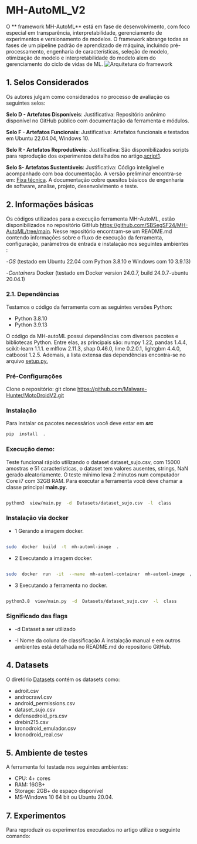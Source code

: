 
# MH-AutoML_V2

O ** framework MH-AutoML** está em fase de desenvolvimento, com foco especial em transparência, interpretabilidade, gerenciamento de experimentos e versionamento de modelos. O framework abrange todas as fases de um pipeline padrão de aprendizado de máquina, incluindo pré-processamento, engenharia de características, seleção de modelo, otimização de modelo e interpretabilidade do modelo alem do gerenciamento do ciclo de vidas de ML.
![**Arquitetura do framework**](https://github.com/Malware-Hunter/MotoDroidV2/blob/main/imgs/fluxo-MH-AutoML.png)

## 1. Selos Considerados
Os autores julgam como considerados no processo de avaliação os seguintes selos:

**Selo D - Artefatos Disponíveis**:
Justificativa: Repositório  anônimo disponível no GitHub público com documentação da ferramenta e módulos.

**Selo F - Artefatos Funcionais**:
Justificativa: Artefatos funcionais e testados em Ubuntu 22.04.04, Windows 10.

**Selo R - Artefatos Reprodutíveis**:
Justificativa: São disponibilizados scripts para reprodução dos experimentos detalhados no artigo.[script1]().

**Selo S- Artefatos Sustentáveis**:
Justificativa: Código inteligível e acompanhado com boa documentação. A versão preliminar encontra-se em: [Fixa técnica](https://github.com/SBSegSF24/MH-AutoML/tree/main/Documenta%C3%A7%C3%A3o). A documentação cobre quesitos básicos de engenharia de software, analise, projeto, desenvolvimento e teste.


## 2. Informações básicas
Os códigos utilizados para a execução ferramenta MH-AutoML, estão disponibilizados no repositório GitHub https://github.com/SBSegSF24/MH-AutoML/tree/main. Nesse repositório encontram-se um README.md contendo informações sobre o fluxo de execução da ferramenta, configuração, parâmetros de entrada e instalação nos seguintes ambientes :

-*OS* (testado em  Ubuntu 22.04 com Python 3.8.10 e Windows com 10 3.9.13)

-*Containers* Docker (testado em Docker version 24.0.7, build 24.0.7-ubuntu 20.04.1)


### 2.1. Dependências
Testamos o código da ferramenta com as seguintes versões Python:
- Python 3.8.10
- Python 3.9.13

O código da MH-autoML possui dependências com diversos pacotes e bibliotecas Python.
Entre elas, as principais são:
numpy 1.22, pandas 1.4.4, scikit-learn 1.1.1. e mlflow 2.11.3, shap 0.46.0, lime 0.2.0.1, lightgbm 4.4.0, catboost 1.2.5.
Ademais, a lista extensa das dependências encontra-se no arquivo [setup.py.](https://github.com/SBSegSF24/MH-AutoML/blob/main/src/setup.py)



### Pré-Configurações

Clone o repositório:
git clone https://github.com/Malware-Hunter/MotoDroidV2.git 

###  Instalação

Para instalar os pacotes necessários você deve estar em ***src***
```bash
pip  install  .
```

### Execução demo:
Teste funcional rápido utilizando o dataset dataset_sujo.csv, com 15000 amostras e 51 características, o dataset tem valores ausentes, strings, NaN gerado aleatoriamente. O teste mínimo leva 2 minutos num computador Core i7 com 32GB RAM.
Para executar a ferramenta você deve chamar a classe principal **main.py**.

```bash

python3  view/main.py  -d  Datasets/dataset_sujo.csv  -l  class

```

### Instalação via docker

- 1 Gerando a imagem docker.

```bash

sudo  docker  build  -t  mh-automl-image  .

```

- 2 Executando a imagem docker.

```bash

sudo  docker  run  -it  --name  mh-automl-container  mh-automl-image  /bin/bash

```

- 3 Executando a ferramenta no docker.

  

```bash

python3.8  view/main.py  -d  Datasets/dataset_sujo.csv  -l  class

```

###  Significado das flags

- -d Dataset a ser utilizado

- -l Nome da coluna de classificação
A instalação manual e em outros ambientes está detalhada no README.md do repositório GitHub.

## 4. Datasets
O diretório [Datasets](https://github.com/SBSegSF24/MH-AutoML/tree/main/src/Datasets) contém  os datasets como:
- adroit.csv
- androcrawl.csv
- android_permissions.csv
- dataset_sujo.csv
- defensedroid_prs.csv
- drebin215.csv
- kronodroid_emulador.csv
- kronodroid_real.csv



## 5. Ambiente de testes
A ferramenta foi testada nos seguintes ambientes: 
-   CPU: 4+ cores
-   RAM: 16GB+
-   Storage: 2GB+ de espaço disponível
-   MS-Windows 10 64 bit ou Ubuntu 20.04.


## 7. Experimentos
Para reproduzir os experimentos executados no artigo utilize o seguinte comando:
